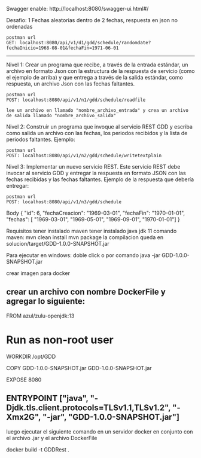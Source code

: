 Swagger enable: http://localhost:8080/swagger-ui.html#/

Desafio: 1 Fechas aleatorias dentro de 2 fechas, respuesta en json no ordenadas

    postman url
    GET: localhost:8080/api/v1/d1/gdd/schedule/randomdate?fechaInicio=1968-08-01&fechaFin=1971-06-01

-------
Nivel 1: Crear un programa que recibe, a través de la entrada estándar, un archivo en formato Json con la estructura de la respuesta de servicio (como el ejemplo de arriba) y que entrega a través de la salida estándar, como respuesta, un archivo Json con las fechas faltantes.

    postman url
    POST: localhost:8080/api/v1/n1/gdd/schedule/readfile

    lee un archivo en llamado "nombre_archivo_entrada" y crea un archivo de salida llamado "nombre_archivo_salida"


Nivel 2: Construir un programa que invoque al servicio REST GDD y escriba como salida un archivo con las fechas, los periodos recibidos y la lista de periodos faltantes. Ejemplo:

    postman url
    POST: localhost:8080/api/v1/n2/gdd/schedule/writetextplain


Nivel 3: Implementar un nuevo servicio REST. Este servicio REST debe invocar al servicio GDD y entregar la respuesta en formato JSON con las fechas recibidas y las fechas faltantes. Ejemplo de la respuesta que debería entregar:

    postman url
    POST: localhost:8080/api/v1/n3/gdd/schedule

Body
{
    "id": 6,
    "fechaCreacion": "1969-03-01",
    "fechaFin": "1970-01-01",
    "fechas": [
      "1969-03-01",
      "1969-05-01",
      "1969-09-01",
      "1970-01-01"]
}


Requisitos
tener instalado maven
tener instalado java jdk 11
    comando maven: mvn clean install
                   mvn package
    la compilacion queda en solucion/target/GDD-1.0.0-SNAPSHOT.jar

Para ejecutar en windows: doble click o por comando
    java -jar GDD-1.0.0-SNAPSHOT.jar


crear imagen para docker

crear un archivo con nombre DockerFile y agregar lo siguiente:
----
FROM azul/zulu-openjdk:13

# Run as non-root user
WORKDIR /opt/GDD

COPY GDD-1.0.0-SNAPSHOT.jar GDD-1.0.0-SNAPSHOT.jar

EXPOSE 8080

ENTRYPOINT ["java", "-Djdk.tls.client.protocols=TLSv1.1,TLSv1.2", "-Xmx2G", "-jar", "GDD-1.0.0-SNAPSHOT.jar"]
----

luego ejecutar el siguiente comando en un servidor docker en conjunto con el archivo .jar y el archivo DockerFile

docker build -t GDDRest .
